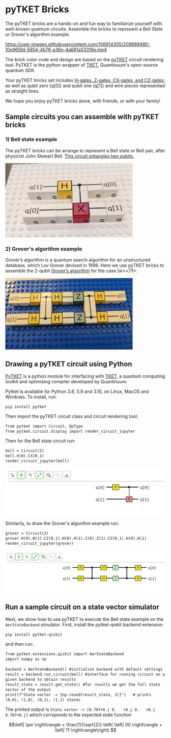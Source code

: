 #  pyTKET Bricks

The pyTKET bricks are a hands-on and fun way to familiarize yourself with well-known quantum circuits. Assemble the bricks to represent a Bell State or Grover's algorithm example. 

https://user-images.githubusercontent.com/106914305/209889480-10e965fd-5854-4b76-a36e-4a681a53319e.mp4

The brick color code and design are based on the [pyTKET](https://cqcl.github.io/pytket/manual/index.html) circuit rendering tool. PyTKET is the python wrapper of [TKET](https://www.quantinuum.com/developers/tket), Quantinuum's open-source quantum SDK. 

Your pyTKET bricks set includes [H-gates, Z-gates, CX-gates, and CZ-gates,](https://en.wikipedia.org/wiki/Quantum_logic_gate) as well as qubit zero (q[0]) and qubit one (q[1]) and wire pieces represented as straight lines.

We hope you enjoy pyTKET bricks alone, with friends, or with your family!


## Sample circuits you can assemble with pyTKET bricks

### 1) Bell state example

The pyTKET bricks can be arrange to represent a Bell state or Bell pair, after physicist John Stewart Bell. [This circuit entangles two qubits.](https://en.wikipedia.org/wiki/Bell_state) 

<img src="Images/Bell.jpg" width="400" >


### 2) Grover's algorithm example

Grover’s algorithm is a quantum search algorithm for an unstructured database, which Lov Grover devised in 1996. Here we use pyTKET bricks to assemble the 2-qubit [Grover’s algorithm](https://en.wikipedia.org/wiki/Grover%27s_algorithm) for the case |w>=|11>.

<img src="Images/Grover.jpg" width="400" >

## Drawing a pyTKET circuit using Python

[PyTKET](https://cqcl.github.io/pytket/manual/index.html) is a python module for interfacing with [TKET](https://www.quantinuum.com/developers/tket), a quantum computing toolkit and optimising compiler developed by Quantinuum.

Pytket is available for Python 3.8, 3.9 and 3.10, on Linux, MacOS and Windows. To install, run:

```shell
pip install pytket
```

Then import the pyTKET circuit class and circuit rendering tool:

```shell
from pytket import Circuit, OpType
from pytket.circuit.display import render_circuit_jupyter
```

Then for the Bell state circuit run:
```shell
bell = Circuit(2)
bell.H(0).CX(0,1)
render_circuit_jupyter(bell)
```
<img src="Images/Bell_pytket.jpg" width="600" >

Similarily, to draw the Grover's algorithm example run:
```shell
grover = Circuit(2)
grover.H(0).H(1).CZ(0,1).H(0).H(1).Z(0).Z(1).CZ(0,1).H(0).H(1)
render_circuit_jupyter(grover)
```
<img src="Images/Grover_pytket.jpg" width="600" >

## Run a sample circuit on a state vector simulator

Next, we show how to use pyTKET to execute the Bell state example on the `AerStateBackend` simulator. First, install the pytket-qiskit backend extension

```shell
pip install pytket-qiskit
```

and then run:

```shell
from pytket.extensions.qiskit import AerStateBackend
import numpy as np

backend = AerStateBackend() #initialize backend with default settings
result = backend.run_circuit(bell) #interface for running circuit on a given backend to obtain results
result_state = result.get_state() #for results we get the full state vector of the output
print(f"State vector -> {np.round(result_state, 3)}")   # prints (0,0), (1,0), (0,1), (1,1) states
```

The printed output is
`State vector -> [0.707+0.j 0.   +0.j 0.   +0.j 0.707+0.j]`
which corrsponds to the expected state function
```math
\left| \psi \right\rangle = \frac{1}{\sqrt{2}} \left( \left| 00 \right\rangle + \left| 11 \right\rangle\right).
```
